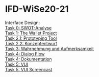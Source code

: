 # IFD-WiSe20-21
Interface Design:
<br><a href="https://anastasiahirt.github.io/IFD-WiSe20-21/task0/task0.html"> Task 0: SWOT-Analyse</a>
<br><a href="https://anastasiahirt.github.io/IFD-WiSe20-21/task1/TheWalletProject.pdf"> Task 1: The Wallet Project</a>
<br><a href="https://github.com/anastasiahirt/IFD-WiSe20-21/blob/main/task2/task2.1.md"> Task 2.1: Prototyping Tool</a>
<br><a href="https://github.com/anastasiahirt/IFD-WiSe20-21/blob/main/task2/task2.2.md"> Task 2.2: Konzeptentwurf</a>
<br><a href="https://www.justinmind.com/usernote/tests/49098403/49098441/49101018/index.html"> Task 3: Wahrnehmung und Aufmerksamkeit</a>
<br><a href="https://anastasiahirt.github.io/IFD-WiSe20-21/task4/DialogFlowBild.png"> Task 4: Dialog Flow</a>
<br><a href="https://github.com/anastasiahirt/IFD-WiSe20-21/blob/main/task4/task4.md"> Task 4: Dokumentation</a>
<br><a href="https://anastasiahirt.github.io/IFD-WiSe20-21/task5/playgroud-artyom.html"> Task 5: VUI</a>
<br><a href="https://anastasiahirt.github.io/IFD-WiSe20-21/task5/Screencast.mp4"> Task 5: VUI Screencast</a>
